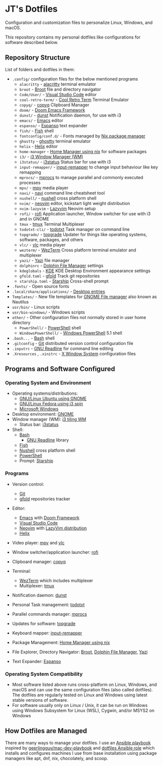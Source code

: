 # JT's Dotfiles

Configuration and customization files to personalize Linux, Windows, and macOS.

This repository contains my personal dotfiles like configurations for software
described below.

## Repository Structure

List of folders and dotfiles in them:

- `.config/` configuration files for the below mentioned programs
  - `alacritty` - [alacritty](https://alacritty.org) terminal emulator
  - `broot` - [Broot](https://dystroy.org/broot/) file and directory navigator
  - `Code/User/` - [Visual Studio Code](https://code.visualstudio.com/) editor
  - `cool-retro-term/` -
    [Cool Retro Term](https://github.com/Swordfish90/cool-retro-term) Terminal
    Emulator
  - `copyq/` - [copyq](https://hluk.github.io/CopyQ/) Clipboard Manager
  - `doom/` - [Doom Emacs Framework](https://github.com/doomemacs/doomemacs)
  - `dunst/` - [dunst](https://dunst-project.org/) Notification daemon, for use
    with i3
  - `emacs/` - [Emacs](https://www.gnu.org/software/emacs/) editor
  - `espanso/` - [Espanso](https://espanso.org/) text expander
  - `fish/` - [Fish](https://fishshell.com/) shell
  - `fontconfig/conf.d/` - Fonts managed by
    [Nix package manager](https://nixos.org/)
  - `ghostty` - [ghostty](https://ghostty.org/) terminal emulator
  - `helix` - [Helix](https://helix-editor.com/) editor
  - `home-manager` -
    [Home Manager using nix](https://github.com/nix-community/home-manager) for
    software packages
  - `i3/` - [i3 Window Manager (WM)](https://i3wm.org/)
  - `i3status/` - [i3status](https://i3wm.org/docs/i3status.html) Status bar for
    use with i3
  - `input-remapper/` -
    [input-remapper](https://github.com/sezanzeb/input-remapper) to change input
    behaviour like key remapping
  - `mprocs/` - [mprocs](https://github.com/pvolok/mprocs) to manage parallel
    and commonly executed processes
  - `mpv/` - [mpv](https://mpv.io/) media player
  - `navi/` - [navi](https://github.com/denisidoro/navi/) command line
    cheatsheet tool
  - `nushell/` - [nushell](https://www.nushell.sh/) cross platform shell
  - `nvim/` - [neovim](https://neovim.io/) editor, kickstart light weight distribution
  - `nvim-lazyvim` - [Lazyvim](https://www.lazyvim.org/) Neovim setup
  - `rofi/` - [rofi](https://github.com/davatorium/rofi) Application launcher,
    Window switcher for use with i3 and in GNOME
  - `tmux` - [tmux](https://github.com/tmux/tmux/wiki) Terminal Multiplexer
  - `todotxt-cli/` - [todotxt](https://github.com/todotxt/todo.txt-cli) Task
    manager on command line
  - `topgrade/` - [topgrade](https://github.com/topgrade-rs/topgrade) Updater
    for things like operating systems, software, packages, and others
  - `vlc/` - [vlc](https://www.videolan.org/vlc/) media player
  - `wezterm/` - [WezTerm](https://wezfurlong.org/wezterm/index.html) Cross
    platform terminal emulator and multiplexer
  - `yazi/` - [Yazi](https://yazi-rs.github.io/) file manager
  - `dolphinrc` - [Dolphin File Manager](https://apps.kde.org/dolphin/) settings
  - `kdeglobals` - [KDE](https://kde.org/) KDE Desktop Environment appearance
    settings
  - `gfold.toml` - [gfold](https://github.com/nickgerace/gfold) Track git
    repositories
  - `starship.toml` - [Starship](https://starship.rs/) Cross-shell prompt
- `.fonts/` - Open source fonts
- `.local/share/applications/` -
  [Desktop entries](https://wiki.archlinux.org/title/desktop_entries)
- `Templates/` - New file templates for
  [GNOME File manager](https://wiki.gnome.org/action/show/Apps/Files?action=show&redirect=Apps%2FNautilus)
  also known as Nautilus
- `usr/bin/` - Linux scripts
- `usr/bin-windows/` - Windows scripts
- `other/` - Other configuration files not normally stored in user home
  directory
  - `PowerShell/` -
    [PowerShell](https://learn.microsoft.com/en-us/powershell/scripting/overview?view=powershell)
    shell
  - `WindowsPowerShell/` -
    [Windows PowerShell](https://learn.microsoft.com/en-us/powershell/scripting/windows-powershell/starting-windows-powershell)
    5.1 shell
- `.bash...` - [Bash](https://www.gnu.org/software/bash/) shell
- `.gitconfig` - [Git](https://git-scm.com/) distributed version control
  configuration file
- `.inputrc` -
  [GNU Readline](https://tiswww.cwru.edu/php/chet/readline/rltop.html) for
  command line editing
- `.Xresources` , `.xinitrc` - [X Window System](https://www.x.org/wiki/)
  configuration files

## Programs and Software Configured

### Operating System and Environment

- Operating systems/distributions:
  - [GNU/Linux Ubuntu using GNOME](https://ubuntu.com/desktop)
  - [GNU/Linux Fedora using i3 spin](https://spins.fedoraproject.org/en/i3/)
  - [Microsoft Windows](https://www.microsoft.com/en-ca/windows)
- Desktop environment: [GNOME](https://www.gnome.org/)
- Window manager (WM): [i3 tiling WM](https://i3wm.org/)
  - Status bar: [i3status](https://i3wm.org/docs/i3status.html)
- Shell:
  - [Bash](https://www.gnu.org/software/bash/)
    - [GNU Readline](https://tiswww.cwru.edu/php/chet/readline/rltop.html)
      library
  - [Fish](https://fishshell.com/)
  - [Nushell](https://www.nushell.sh/) cross platform shell
  - [PowerShell](https://learn.microsoft.com/en-us/powershell/scripting/overview?view=powershell)
  - Prompt: [Starship](https://starship.rs/)

### Programs

- Version control:
  - [Git](https://git-scm.com/)
  - [gfold](https://github.com/nickgerace/gfold) repositories tracker
- Editor:
  - [Emacs](https://www.gnu.org/software/emacs/) with
    [Doom Framework](https://github.com/doomemacs/doomemacs)
  - [Visual Studio Code](https://code.visualstudio.com/)
  - [Neovim](https://neovim.io/) with [LazyVim distribution](https://www.lazyvim.org/)
  - [Helix](https://helix-editor.com/)
- Video player: [mpv](https://mpv.io/) and [vlc](https://www.videolan.org/vlc/)

- Window switcher/application launcher:
  [rofi](https://github.com/davatorium/rofi)
- Clipboard manager: [copyq](https://hluk.github.io/CopyQ/)
- Terminal:
  - [WezTerm](https://wezfurlong.org/wezterm/index.html) which includes
    multiplexer
  - Multiplexer: [tmux](https://github.com/tmux/tmux/wiki)
- Notification daemon: [dunst](https://dunst-project.org/)
- Personal Task management: [todotxt](https://github.com/todotxt/todo.txt-cli)
- Parallel commands manager: [mprocs](https://github.com/pvolok/mprocs)
- Updates for software: [topgrade](https://github.com/topgrade-rs/topgrade)
- Keyboard mapper: [input-remapper](https://github.com/sezanzeb/input-remapper)
- Package Management:
  [Home Manager using nix](https://github.com/nix-community/home-manager)
- File Explorer, Directory Navigator: [Broot](https://dystroy.org/broot/),
  [Dolphin File Manager](https://apps.kde.org/dolphin/), [Yazi](https://yazi-rs.github.io/)
- Text Expander: [Espanso](https://espanso.org/)

### Operating System Compatibility

- Most software listed above runs cross-platform on Linux, Windows, and macOS
  and can use the same configuration files (also called dotfiles). The dotfiles are
  regularly tested on Linux and Windows using latest stable versions of
  software.
- For software usually only on Linux / Unix, it can be run on Windows using Windows
  Subsystem for Linux (WSL), Cygwin, and/or MSYS2 on Windows

## How Dotfiles are Managed

There are many ways to manage your dotfiles. I use an
[Ansible playbook](https://github.com/justunsix/dotfiles-playbook) inspired by
[geerlingguy/mac-dev-playbook](https://github.com/geerlingguy/mac-dev-playbook)
and
[dotfiles Ansible role](https://github.com/geerlingguy/ansible-role-dotfiles)
which installs and configures machines I use from base installation using
package managers like apt, dnf, nix, chocolately, and scoop.

